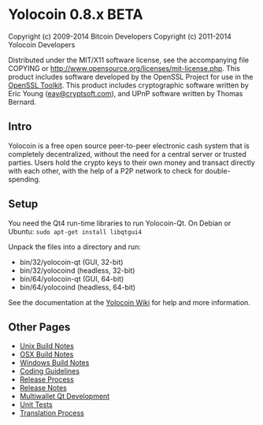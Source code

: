 Yolocoin 0.8.x BETA
====================

Copyright (c) 2009-2014 Bitcoin Developers
Copyright (c) 2011-2014 Yolocoin Developers

Distributed under the MIT/X11 software license, see the accompanying
file COPYING or http://www.opensource.org/licenses/mit-license.php.
This product includes software developed by the OpenSSL Project for use in the [OpenSSL Toolkit](http://www.openssl.org/). This product includes
cryptographic software written by Eric Young ([eay@cryptsoft.com](mailto:eay@cryptsoft.com)), and UPnP software written by Thomas Bernard.


Intro
---------------------
Yolocoin is a free open source peer-to-peer electronic cash system that is
completely decentralized, without the need for a central server or trusted
parties.  Users hold the crypto keys to their own money and transact directly
with each other, with the help of a P2P network to check for double-spending.


Setup
---------------------
You need the Qt4 run-time libraries to run Yolocoin-Qt. On Debian or Ubuntu:
	`sudo apt-get install libqtgui4`

Unpack the files into a directory and run:

- bin/32/yolocoin-qt (GUI, 32-bit)
- bin/32/yolocoind (headless, 32-bit)
- bin/64/yolocoin-qt (GUI, 64-bit)
- bin/64/yolocoind (headless, 64-bit)

See the documentation at the [Yolocoin Wiki](http://yolocoin.info)
for help and more information.


Other Pages
---------------------
- [Unix Build Notes](build-unix.md)
- [OSX Build Notes](build-osx.md)
- [Windows Build Notes](build-msw.md)
- [Coding Guidelines](coding.md)
- [Release Process](release-process.md)
- [Release Notes](release-notes.md)
- [Multiwallet Qt Development](multiwallet-qt.md)
- [Unit Tests](unit-tests.md)
- [Translation Process](translation_process.md)
